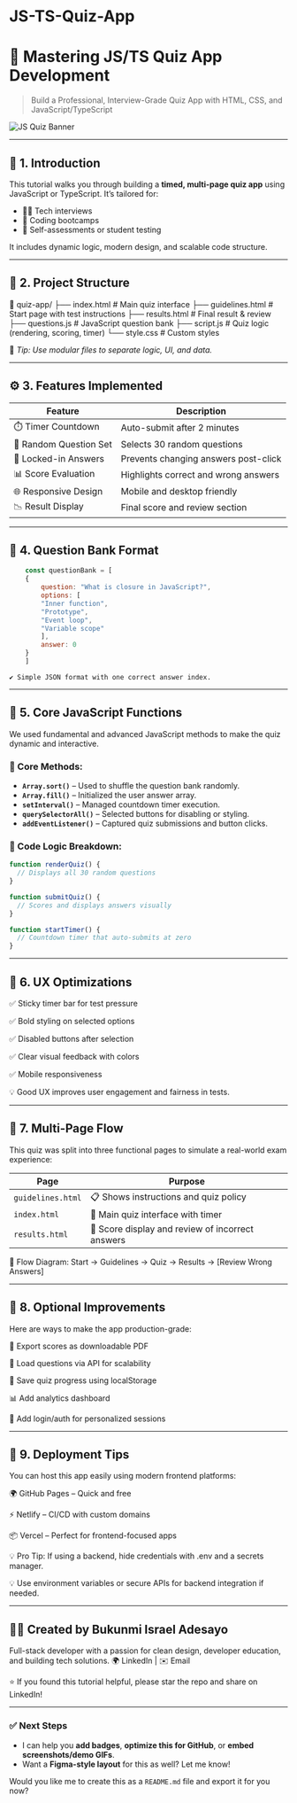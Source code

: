 # JS-TS-Quiz-App
# 🌟 Mastering JS/TS Quiz App Development

> Build a Professional, Interview-Grade Quiz App with HTML, CSS, and JavaScript/TypeScript

![JS Quiz Banner](https://via.placeholder.com/1200x400.png?text=JS+TS+Quiz+App+Tutorial) <!-- Replace with a real banner -->

---

## 📘 1. Introduction

This tutorial walks you through building a **timed, multi-page quiz app** using JavaScript or TypeScript. It’s tailored for:

- 👩‍💻 Tech interviews
- 🏫 Coding bootcamps
- 🧠 Self-assessments or student testing

It includes dynamic logic, modern design, and scalable code structure.

---

## 🧱 2. Project Structure
📁 quiz-app/
├── index.html # Main quiz interface
├── guidelines.html # Start page with test instructions
├── results.html # Final result & review
├── questions.js # JavaScript question bank
├── script.js # Quiz logic (rendering, scoring, timer)
└── style.css # Custom styles

📌 *Tip: Use modular files to separate logic, UI, and data.*

---

## ⚙️ 3. Features Implemented

| Feature                 | Description                         |
|------------------------|-------------------------------------|
| ⏱️ Timer Countdown      | Auto-submit after 2 minutes         |
| 🎯 Random Question Set  | Selects 30 random questions         |
| 🧠 Locked-in Answers    | Prevents changing answers post-click|
| 📊 Score Evaluation     | Highlights correct and wrong answers|
| 🌐 Responsive Design     | Mobile and desktop friendly         |
| 📉 Result Display       | Final score and review section      |

---

## 📜 4. Question Bank Format
```js
    const questionBank = [
    {
        question: "What is closure in JavaScript?",
        options: [
        "Inner function",
        "Prototype",
        "Event loop",
        "Variable scope"
        ],
        answer: 0
    }
    ]
```
    ✔️ Simple JSON format with one correct answer index.

---

## 🧠 5. Core JavaScript Functions
We used fundamental and advanced JavaScript methods to make the quiz dynamic and interactive.

### 🔧 Core Methods:

- **`Array.sort()`** – Used to shuffle the question bank randomly.
- **`Array.fill()`** – Initialized the user answer array.
- **`setInterval()`** – Managed countdown timer execution.
- **`querySelectorAll()`** – Selected buttons for disabling or styling.
- **`addEventListener()`** – Captured quiz submissions and button clicks.

### 🧠 Code Logic Breakdown:
```js
function renderQuiz() {
  // Displays all 30 random questions
}

function submitQuiz() {
  // Scores and displays answers visually
}

function startTimer() {
  // Countdown timer that auto-submits at zero
}
```

---

## 🧪 6. UX Optimizations
✅ Sticky timer bar for test pressure

✅ Bold styling on selected options

✅ Disabled buttons after selection

✅ Clear visual feedback with colors

✅ Mobile responsiveness

💡 Good UX improves user engagement and fairness in tests.

---

## 🔄 7. Multi-Page Flow
This quiz was split into three functional pages to simulate a real-world exam experience:

| Page              | Purpose                                          |
| ----------------- | ------------------------------------------------ |
| `guidelines.html` | 📋 Shows instructions and quiz policy            |
| `index.html`      | 🎯 Main quiz interface with timer                |
| `results.html`    | 🧾 Score display and review of incorrect answers |

📍 Flow Diagram:
Start → Guidelines → Quiz → Results → [Review Wrong Answers]

---

## 🧱 8. Optional Improvements
Here are ways to make the app production-grade:

🧾 Export scores as downloadable PDF

📁 Load questions via API for scalability

💾 Save quiz progress using localStorage

📊 Add analytics dashboard

🔐 Add login/auth for personalized sessions

---

## 🚀 9. Deployment Tips
You can host this app easily using modern frontend platforms:

🌍 GitHub Pages – Quick and free

⚡ Netlify – CI/CD with custom domains

📦 Vercel – Perfect for frontend-focused apps

💡 Pro Tip: If using a backend, hide credentials with .env and a secrets manager.

💡 Use environment variables or secure APIs for backend integration if needed.

---

## 👨‍💻 Created by Bukunmi Israel Adesayo
Full-stack developer with a passion for clean design, developer education, and building tech solutions.
🌍 LinkedIn | ✉️ Email

⭐ If you found this tutorial helpful, please star the repo and share on LinkedIn!

---

### ✅ Next Steps

- I can help you **add badges**, **optimize this for GitHub**, or **embed screenshots/demo GIFs**.
- Want a **Figma-style layout** for this as well? Let me know!

Would you like me to create this as a `README.md` file and export it for you now?
